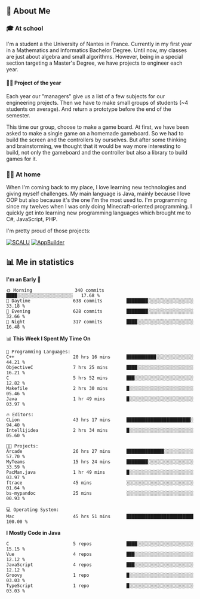 ## 👀 About Me

### 🎓 At school

I'm a student a the University of Nantes in France. Currently in my first year in a Mathematics and Informatics Bachelor Degree. Until now, my classes are just about algebra and small algorithms. However, being in a special section targeting a Master's Degree, we have projects to engineer each year. 

#### 🔧🔬 Project of the year

Each year our "managers" give us a list of a few subjects for our engineering projects. Then we have to make small groups of students (~4 students on average). And return a prototype before the end of the semester.

This time our group, choose to make a game board. At first, we have been asked to make a single game on a homemade gameboard. So we had to build the screen and the controllers by ourselves. 
But after some thinking and brainstorming, we thought that it would be way more interesting to build, not only the gameboard and the controller but also a library to build games for it.

### 👨‍💻 At home

When I'm coming back to my place, I love learning new technologies and giving myself challenges. My main language is Java, mainly because I love OOP but also because it's the one I'm the most used to. I'm programming since my twelves when I was only doing Minecraft-oriented programming.  I quickly get into learning new programming languages which brought me to C#, JavaScript, PHP. 

I'm pretty proud of those projects:

[![SCALU](https://github-readme-stats.vercel.app/api/pin?username=renardfute&repo=SCALU)](https://github.com/renardfute/scalu)
[![AppBuilder](https://github-readme-stats.vercel.app/api/pin?username=pulsedev2&repo=AppBuilder)](https://github.com/pulsedev2/AppBuilder)

## 📊 Me in statistics
<!--START_SECTION:waka-->
**I'm an Early 🐤** 

```text
🌞 Morning                340 commits         ████░░░░░░░░░░░░░░░░░░░░░   17.68 % 
🌆 Daytime                638 commits         ████████░░░░░░░░░░░░░░░░░   33.18 % 
🌃 Evening                628 commits         ████████░░░░░░░░░░░░░░░░░   32.66 % 
🌙 Night                  317 commits         ████░░░░░░░░░░░░░░░░░░░░░   16.48 % 
```


📊 **This Week I Spent My Time On** 

```text
💬 Programming Languages: 
C++                      20 hrs 16 mins      ███████████░░░░░░░░░░░░░░   44.21 % 
ObjectiveC               7 hrs 25 mins       ████░░░░░░░░░░░░░░░░░░░░░   16.21 % 
C                        5 hrs 52 mins       ███░░░░░░░░░░░░░░░░░░░░░░   12.82 % 
Makefile                 2 hrs 30 mins       █░░░░░░░░░░░░░░░░░░░░░░░░   05.46 % 
Java                     1 hr 49 mins        █░░░░░░░░░░░░░░░░░░░░░░░░   03.97 % 

🔥 Editors: 
CLion                    43 hrs 17 mins      ████████████████████████░   94.40 % 
Intellijidea             2 hrs 34 mins       █░░░░░░░░░░░░░░░░░░░░░░░░   05.60 % 

🐱‍💻 Projects: 
Arcade                   26 hrs 27 mins      ██████████████░░░░░░░░░░░   57.70 % 
MyTeams                  15 hrs 24 mins      ████████░░░░░░░░░░░░░░░░░   33.59 % 
PacMan.java              1 hr 49 mins        █░░░░░░░░░░░░░░░░░░░░░░░░   03.97 % 
ftrace                   45 mins             ░░░░░░░░░░░░░░░░░░░░░░░░░   01.64 % 
bs-mypandoc              25 mins             ░░░░░░░░░░░░░░░░░░░░░░░░░   00.93 % 

💻 Operating System: 
Mac                      45 hrs 51 mins      █████████████████████████   100.00 % 
```

**I Mostly Code in Java** 

```text
C                        5 repos             ████░░░░░░░░░░░░░░░░░░░░░   15.15 % 
Vue                      4 repos             ███░░░░░░░░░░░░░░░░░░░░░░   12.12 % 
JavaScript               4 repos             ███░░░░░░░░░░░░░░░░░░░░░░   12.12 % 
Groovy                   1 repo              █░░░░░░░░░░░░░░░░░░░░░░░░   03.03 % 
TypeScript               1 repo              █░░░░░░░░░░░░░░░░░░░░░░░░   03.03 % 
```




<!--END_SECTION:waka-->
